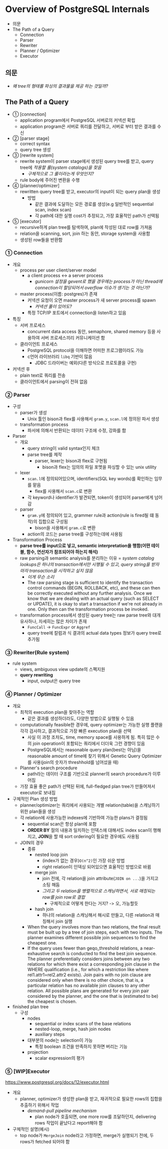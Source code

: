 # Overview of PostgreSQL Internals

- 의문
- The Path of a Query
  - Connection
  - Parser
  - Rewriter
  - Planner / Optimizer
  - Executor

## 의문

- *왜 tree의 형태롤 파싱의 결과물을 제공 하는 것일까?*

## The Path of a Query

- ① \[connection\]
  - application program에서 PostgreSQL 서버로의 커넥션 확립
  - application program은 서버로 쿼리를 전달하고, 서버로 부터 받은 결과를 수신
- ② \[parser stage\]
  - correct syntax
  - query tree 생성
- ③ \[rewrite system\]
  - rewrite system이 parser stage에서 생성된 query tree를 받고, query tree에 *적용할 룰(system catalogs)을 찾음*
    - *구체적으로 그 룰이라는게 무엇인지?*
  - rule body에 주어진 변환을 수행
- ④ \[planner/optimizer\]
  - rewritten query tree를 받고, executor의 input이 되는 query plan을 생성
    - 방법
      - 같은 결과에 도달하는 모든 경로를 생성(e.g 일반적인 sequential scan, index scan)
      - 각 path에 대한 실행 cost가 추정되고, 가장 효율적인 path가 선택됨
- ⑤ \[executor\]
  - recursive하게 plan tree를 탐색하여, plan에 작성된 대로 row를 가져옴
  - relation을 scanning, sort, join 하는 동안, storage system을 사용함
  - 생성된 row들을 반환함

### ① Connection

- 개요
  - process per user client/server model
    - a client process <-> a server process
      - *gunicorn 설정을 gevent로 했을 경우에는 process가 아닌 thread에 connection이 할당되어서 overflow 이슈가 생기는 것 아닌가?*
  - master process(이름: postgres)가 존재
    - 커넥션 요청이 오면 master process가 새 server process를 spawn
      - *커넥션 풀이 있어도?*
    - 특정 TCP/IP 포트에서 connection을 listen하고 있음
- 특징
  - 서버 프로세스
    - concurrent data access 동안, semaphore, shared memory 등을 사용하여 서버 프로세스끼리 커뮤니케이션 함
  - 클라이언트 프로세스
    - PostgreSQL protocol을 이해하면 어떠한 프로그램이라도 가능
    - c언어 라이브러리 `libq` 기반이 많음
      - JDBC 드라이버는 예외(다른 방식으로 프로토콜을 구현)
- 커넥션 후
  - plain text로 쿼리를 전송
  - 클라이언트에서 parsing이 전혀 없음

### ② Parser

- 구성
  - parser가 생성
    - Unix 툴인 bison과 flex를 사용해서 `gram.y`, `scan.l`에 정의된 파서 생성
  - transformation process
    - 파서에 의해서 반환되는 데이터 구조에 수정, 강화를 함
- Parser
  - 개요
    - query string이 valid syntax인지 체크
    - parse tree를 제작
      - parser, lexer는 bison과 flex로 구현됨
        - bison과 flex는 임의의 파일 포멧을 파싱할 수 있는 unix utility
  - lexer
    - `scan.l`에 정의되어있으며, identifiers(SQL key words)를 확인하는 임무를 맡음
      - flex를 사용해서 `scan.c`로 변환
    - 각 keyword나 identifier가 발견되면, token이 생성되어 parser에게 넘어감
  - parser
    - `gram.y`에 정의되어 있고, grammer rule과 action(rule is fired될 떄 동작)의 집합으로 구성됨
      - bison을 사용해서 `gram.c`로 변환
    - action의 코드는 parse tree를 구성하는데에 사용됨
- Transformation Process
  - **parse tree를 input으로 넣고, semantic interpretation을 행함(어떤 테이블, 함수, 연산자가 참조되어야 하는지 해석)**
  - raw parsing과 semantic analysis를 분리하는 이유 = *system catalog lookups은 하나의 transaction에서만 시행될 수 있고, query string을 받자마자 transaction을 시작하고 싶지 않음*
    - *이게 무슨 소리*
    - The raw parsing stage is sufficient to identify the transaction control commands (BEGIN, ROLLBACK, etc), and these can then be correctly executed without any further analysis. Once we know that we are dealing with an actual query (such as SELECT or UPDATE), it is okay to start a transaction if we're not already in one. Only then can the transformation process be invoked.
  - transformation process에서 생성된 query tree는 raw parse tree와 대개 유사하나, 자세히는 많은 차이가 존재
    - `FuncCall` -> `FuncExpr` or `Aggref`
    - query tree에 칼럼과 식 결과의 actual data types 정보가 query tree로 추가됨

### ③ Rewriter(Rule system)

- rule system
  - views, ambiguous view update의 스펙지원
  - **query rewriting**
    - input, output은 query tree

### ④ Planner / Optimizer

- 개요
  - 최적의 execution plan을 찾아주는 역할
    - 같은 결과를 생성하더라도, 다양한 방법으로 실행될 수 있음
  - computationally feasible한 경우에, query optimizer는 가능한 실행 플랜을 각각 검사하고, 결과적으로 가장 빠른 execution plan을 선택
    - 사실 이 과정 조차도, time, memory space를 사용하게 됨. 특히 많은 수의 join operation이 포함되는 쿼리에서 더더욱 그런 경향이 있음
    - PostgreSQL에서는 reasonable query plan(best는 아님)을 reasonable amount of time에 찾기 위해서 Genetic Query Optimizer를 사용(join의 숫자가 threshhold를 넘어섰을 때)
  - Planner's search procedure
    - path라는 데이터 구조를 기반으로 planner의 search procedure가 이루어짐
  - 가장 효율 좋은 path가 선택된 뒤에, full-fledged plan tree가 만들어져서 executor로 보내짐
- 구체적인 Plan 생성 방법
  - planner/optimizer는 쿼리에서 사용되는 개별 relation(table)을 스캐닝하기 위한 plan들을 생성
  - 각 relation에 사용가능한 indexes에 기반하여 가능한 plans가 결정됨
    - sequential scan은 항상 plan에 포함
    - **ORDER BY** 절의 내용과 일치하는 인덱스에 대해서도 index scan이 행해지고, **JOIN**을 할 때 sort ordering이 필요한 경우에도 사용됨
  - JOIN의 경우
    - 종류
      - nested loop join
        - (index가 없는 경우)`O(n^2)`인 가장 쉬운 방법
        - right relation이 인덱싱 되어있으면 효율적인 방법으로 바뀜
      - merge join
        - join 전에, 각 relation을 join attribute(`JOIN on ...`)을 가지고 소팅 해둠
        - *그리고 두 relation을 병렬적으로 스캐닝하면서, 서로 매칭되는 row를 join row로 결합*
          - 구체적으로 어떻게 한다는 거지? -> 오, 가능할듯
      - hash join
        - 하나의 relation을 스캐닝해서 해시로 만들고, 다른 relation과 매칭해서 join 실행
    - When the query involves more than two relations, the final result must be built up by a tree of join steps, each with two inputs. The planner examines different possible join sequences to find the cheapest one.
    - If the query uses fewer than geqo_threshold relations, a near-exhaustive search is conducted to find the best join sequence. The planner preferentially considers joins between any two relations for which there exist a corresponding join clause in the WHERE qualification (i.e., for which a restriction like where rel1.attr1=rel2.attr2 exists). Join pairs with no join clause are considered only when there is no other choice, that is, a particular relation has no available join clauses to any other relation. All possible plans are generated for every join pair considered by the planner, and the one that is (estimated to be) the cheapest is chosen.
- finished plan tree
  - 구성
    - nodes
      - sequential or index scans of the base relations
      - nested-loop, merge, hash join nodes
      - auxiliary steps
    - 대부분의 node는 selection이 가능
      - 특정 boolean 조건을 만족하지 못하면 버리는 기능
    - projection
      - scalar expression의 평가

### ⑤ \[WIP\]Executor

https://www.postgresql.org/docs/12/executor.html

- 개요
  - planner, optimizer가 생성한 plan을 받고, 재귀적으로 필요한 rows의 집합을 추출하기 위해서 작업
    - *demand-pull pipeline mechanism*
      - plan node가 호출되면, one more row를 조달하던지, delivering rows 작업이 끝났다고 report해야 함
- 구체적인 설명(예시)
  - top node가 `MergeJoin` node라고 가정하면, merge가 실행되기 전에, 두 rows가 fetched 되어야 함

